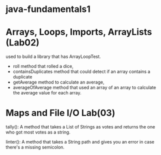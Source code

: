 # java-fundamentals1

# Arrays, Loops, Imports, ArrayLists (Lab02)
 used to build a library that has ArrayLoopTest.

- roll method that rolled a dice, 
- containsDuplicates method that could detect if an array contains a duplicate
- getAverage method to calculate an average, 
- averageOfAverage method that used an array of an array to calculate the average value for each array.

#  Maps and File I/O Lab(03)
tally(): A method that takes a List of Strings as votes and returns the one who got most votes as a string.

linter(): A method that takes a String path and gives you an error in case there's a missing semicolon.